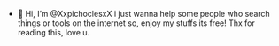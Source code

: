 - 👋 Hi, I’m @XxpichoclesxX
i just wanna help some people who search things or tools on the internet so, enjoy my stuffs its free!
Thx for reading this, love u.
